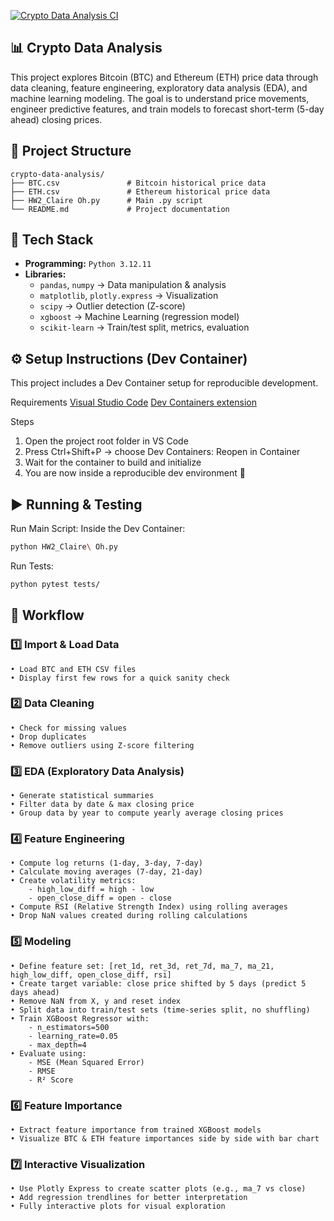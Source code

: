 [![Crypto Data Analysis CI](https://github.com/claireoh-duke/python_template_706/actions/workflows/ci.yml/badge.svg)](https://github.com/claireoh-duke/python_template_706/actions/workflows/ci.yml)

## 📊 Crypto Data Analysis
This project explores Bitcoin (BTC) and Ethereum (ETH) price data through data cleaning, feature engineering, exploratory data analysis (EDA), and machine learning modeling. The goal is to understand price movements, engineer predictive features, and train models to forecast short-term (5-day ahead) closing prices.

## 📂 Project Structure

```plaintext
crypto-data-analysis/
├── BTC.csv               # Bitcoin historical price data
├── ETH.csv               # Ethereum historical price data
├── HW2_Claire Oh.py      # Main .py script
└── README.md             # Project documentation
```

## 🧰 Tech Stack
- **Programming:** `Python 3.12.11`  
- **Libraries:**  
  - `pandas`, `numpy` → Data manipulation & analysis  
  - `matplotlib`, `plotly.express` → Visualization  
  - `scipy` → Outlier detection (Z-score)  
  - `xgboost` → Machine Learning (regression model)  
  - `scikit-learn` → Train/test split, metrics, evaluation

## ⚙️ Setup Instructions (Dev Container)
This project includes a Dev Container setup for reproducible development.

Requirements
[Visual Studio Code](https://code.visualstudio.com)
[Dev Containers extension](https://marketplace.visualstudio.com/items?itemName=ms-vscode-remote.remote-containers)

Steps
1. Open the project root folder in VS Code
2. Press Ctrl+Shift+P → choose Dev Containers: Reopen in Container
3. Wait for the container to build and initialize
4. You are now inside a reproducible dev environment 🎉

## ▶️ Running & Testing
Run Main Script: 
Inside the Dev Container:
```bash
python HW2_Claire\ Oh.py
```

Run Tests: 
```bash
python pytest tests/
```
 
## 🔎 Workflow  
### 1️⃣ **Import & Load Data**  
```text
• Load BTC and ETH CSV files  
• Display first few rows for a quick sanity check
```
### 2️⃣ **Data Cleaning**
```text
• Check for missing values
• Drop duplicates
• Remove outliers using Z-score filtering
```
### 3️⃣ EDA (Exploratory Data Analysis)
```text
• Generate statistical summaries
• Filter data by date & max closing price
• Group data by year to compute yearly average closing prices
```
### 4️⃣ Feature Engineering
```text
• Compute log returns (1-day, 3-day, 7-day)  
• Calculate moving averages (7-day, 21-day)  
• Create volatility metrics:
    - high_low_diff = high - low
    - open_close_diff = open - close
• Compute RSI (Relative Strength Index) using rolling averages  
• Drop NaN values created during rolling calculations  
```
### 5️⃣ Modeling
```text
• Define feature set: [ret_1d, ret_3d, ret_7d, ma_7, ma_21, high_low_diff, open_close_diff, rsi]  
• Create target variable: close price shifted by 5 days (predict 5 days ahead)  
• Remove NaN from X, y and reset index  
• Split data into train/test sets (time-series split, no shuffling)  
• Train XGBoost Regressor with:
    - n_estimators=500
    - learning_rate=0.05
    - max_depth=4
• Evaluate using:
    - MSE (Mean Squared Error)
    - RMSE
    - R² Score
```
### 6️⃣ Feature Importance
```text
• Extract feature importance from trained XGBoost models  
• Visualize BTC & ETH feature importances side by side with bar chart  
```
### 7️⃣ Interactive Visualization
```text
• Use Plotly Express to create scatter plots (e.g., ma_7 vs close)  
• Add regression trendlines for better interpretation  
• Fully interactive plots for visual exploration  
```
